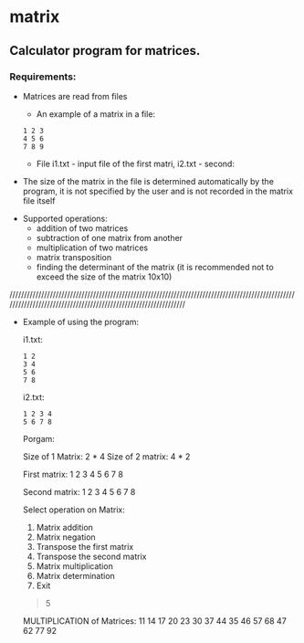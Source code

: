 # matrix

## Calculator program for matrices.

### Requirements:

* Matrices are read from files

  * An example of a matrix in a file:
  
  ```
  1 2 3
  4 5 6
  7 8 9
  ```
  * File i1.txt - input file of the first matri, i2.txt - second:

* The size of the matrix in the file is determined automatically by the program, it is not specified by the user and is not recorded in the matrix file itself

- Supported operations:
  - addition of two matrices
  - subtraction of one matrix from another
  - multiplication of two matrices
  - matrix transposition
  - finding the determinant of the matrix (it is recommended not to exceed the size of the matrix 10x10)

////////////////////////////////////////////////////////////////////////////////////////////////////////////////////////////////////////////////////////////////


* Example of using the program:

  i1.txt:
  ```
  1 2
  3 4
  5 6
  7 8
  ```

  i2.txt:
  ```
  1 2 3 4
  5 6 7 8
  ```

  Porgam:

  Size of 1 Matrix: 2 * 4
  Size of 2 matrix: 4 * 2

  First matrix:
  1 2
  3 4
  5 6
  7 8

  Second matrix:
  1 2 3 4
  5 6 7 8

  Select operation on Matrix:
  1) Matrix addition
  2) Matrix negation
  3) Transpose the first matrix
  4) Transpose the second matrix
  5) Matrix multiplication
  6) Matrix determination
  0) Exit

  >5

  MULTIPLICATION of Matrices:
  11 14 17 20
  23 30 37 44
  35 46 57 68
  47 62 77 92
